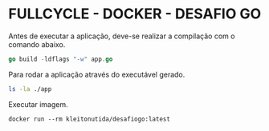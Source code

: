 # FULLCYCLE - DOCKER - DESAFIO GO

Antes de executar a aplicação, deve-se realizar a compilação com o comando abaixo.

```go
go build -ldflags "-w" app.go
```

Para rodar a aplicação através do executável gerado.

```bash
ls -la ./app
```

Executar imagem.

```docker
docker run --rm kleitonutida/desafiogo:latest
```

